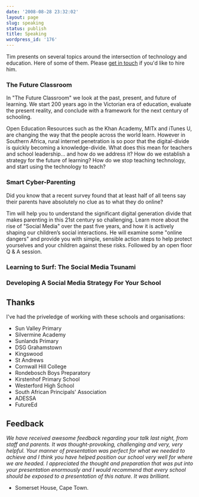 ```yaml
---
date: '2008-08-28 23:32:02'
layout: page
slug: speaking
status: publish
title: Speaking
wordpress_id: '176'
---
```


Tim presents on several topics around the intersection of technology and education. Here of some of them. Please [get in touch](/contact) if you'd like to hire him.

### The Future Classroom

In "The Future Classroom" we look at the past, present, and future of learning. We start 200 years ago in the Victorian era of education, evaluate the present reality, and conclude with a framework for the next century of schooling.

Open Education Resources such as the Khan Academy, MITx and iTunes U, are changing the way that the people across the world learn. However in Southern Africa, rural internet penetration is so poor that the digital-divide is quickly becoming a knowledge-divide. What does this mean for teachers and school leadership... and how do we address it? How do we establish a strategy for the future of learning? How do we stop teaching technology, and start using the technology to teach?


### Smart Cyber-Parenting

Did you know that a recent survey found that at least half of all teens say their parents have absolutely no clue as to what they do online?

Tim will help you to understand the significant digital generation divide that makes parenting in this 21st century so challenging. Learn more about the rise of "Social Media" over the past five years, and how it is actively shaping our children’s social interactions. He will examine some "online dangers" and provide you with simple, sensible action steps to help protect yourselves and your children against these risks. Followed by an open floor Q & A session.


### Learning to Surf: The Social Media Tsunami


### Developing A Social Media Strategy For Your School




## Thanks

I've had the priveledge of working with these schools and organisations:

- Sun Valley Primary
- Silvermine Academy
- Sunlands Primary
- DSG Grahamstown
- Kingswood
- St Andrews
- Cornwall Hill College
- Rondebosch Boys Preparatory
- Kirstenhof Primary School
- Westerford High School
- South African Principals' Association
- ADESSA
- FutureEd

## Feedback

_We have received awesome feedback regarding your talk last night, from staff and parents.  It was thought-provoking, challenging and very, very helpful. Your manner of presentation was perfect for what we needed to achieve and I think you have helped position our school very well for where we are headed.  I appreciated the thought and preparation that was put into your presentation enormously and I would recommend that every school should be exposed to a presentation of this nature.  It was brilliant._
- Somerset House, Cape Town.